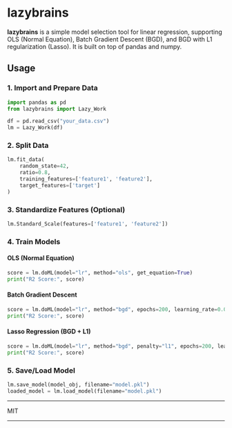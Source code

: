 # lazybrains

**lazybrains** is a simple model selection tool for linear regression, supporting OLS (Normal Equation), Batch Gradient Descent (BGD), and BGD with L1 regularization (Lasso). It is built on top of pandas and numpy.


## Usage

### 1. Import and Prepare Data

```python
import pandas as pd
from lazybrains import Lazy_Work

df = pd.read_csv("your_data.csv")
lm = Lazy_Work(df)
```

### 2. Split Data

```python
lm.fit_data(
    random_state=42,
    ratio=0.8,
    training_features=['feature1', 'feature2'],
    target_features=['target']
)
```

### 3. Standardize Features (Optional)

```python
lm.Standard_Scale(features=['feature1', 'feature2'])
```

### 4. Train Models

#### OLS (Normal Equation)

```python
score = lm.doML(model="lr", method="ols", get_equation=True)
print("R2 Score:", score)
```

#### Batch Gradient Descent

```python
score = lm.doML(model="lr", method="bgd", epochs=200, learning_rate=0.01, get_equation=True)
print("R2 Score:", score)
```

#### Lasso Regression (BGD + L1)

```python
score = lm.doML(model="lr", method="bgd", penalty="l1", epochs=200, learning_rate=0.01, lamda_=0.1, get_equation=True)
print("R2 Score:", score)
```

### 5. Save/Load Model

```python
lm.save_model(model_obj, filename="model.pkl")
loaded_model = lm.load_model(filename="model.pkl")
```

---

MIT

---

